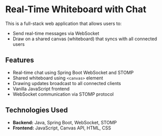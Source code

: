 # Real-Time Whiteboard with Chat 

This is a full-stack web application that allows users to:
- Send real-time messages via WebSocket
- Draw on a shared canvas (whiteboard) that syncs with all connected users


## Features

- Real-time chat using Spring Boot WebSocket and STOMP
- Shared whiteboard using `<canvas>` element
- Drawing updates broadcast to all connected clients
- Vanilla JavaScript frontend 
- WebSocket communication via STOMP protocol


## Technologies Used

- **Backend:** Java, Spring Boot, WebSocket, STOMP
- **Frontend:** JavaScript, Canvas API, HTML, CSS 



